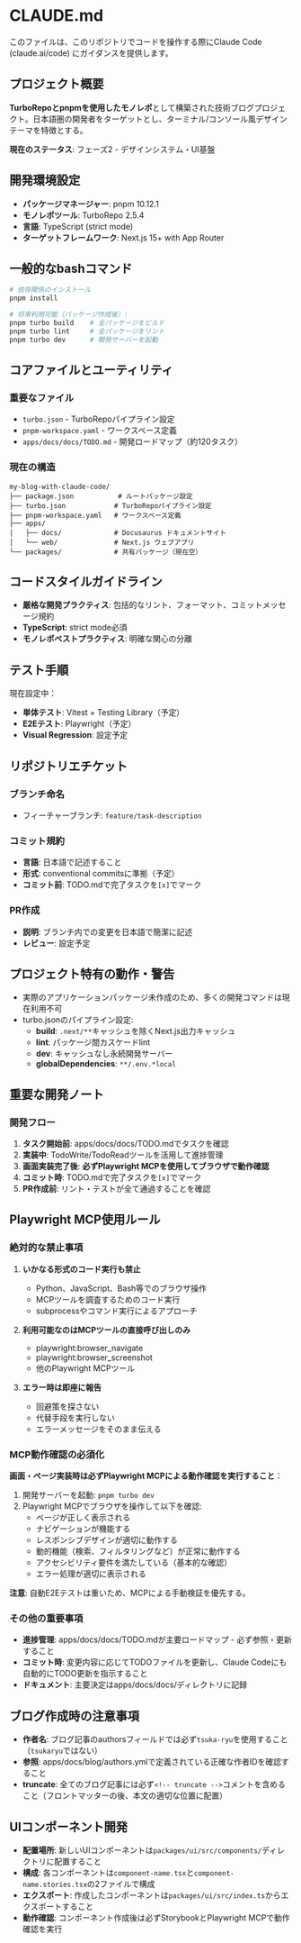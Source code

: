 # CLAUDE.md

このファイルは、このリポジトリでコードを操作する際にClaude Code (claude.ai/code) にガイダンスを提供します。

## プロジェクト概要

**TurboRepoとpnpmを使用したモノレポ**として構築された技術ブログプロジェクト。日本語圏の開発者をターゲットとし、ターミナル/コンソール風デザインテーマを特徴とする。

**現在のステータス**: フェーズ2 - デザインシステム・UI基盤

## 開発環境設定

- **パッケージマネージャー**: pnpm 10.12.1
- **モノレポツール**: TurboRepo 2.5.4
- **言語**: TypeScript (strict mode)
- **ターゲットフレームワーク**: Next.js 15+ with App Router

## 一般的なbashコマンド

```bash
# 依存関係のインストール
pnpm install

# 将来利用可能（パッケージ作成後）:
pnpm turbo build    # 全パッケージをビルド
pnpm turbo lint     # 全パッケージをリント
pnpm turbo dev      # 開発サーバーを起動
```

## コアファイルとユーティリティ

### 重要なファイル

- `turbo.json` - TurboRepoパイプライン設定
- `pnpm-workspace.yaml` - ワークスペース定義
- `apps/docs/docs/TODO.md` - 開発ロードマップ（約120タスク）

### 現在の構造

```text
my-blog-with-claude-code/
├── package.json           # ルートパッケージ設定
├── turbo.json            # TurboRepoパイプライン設定
├── pnpm-workspace.yaml   # ワークスペース定義
├── apps/
│   ├── docs/             # Docusaurus ドキュメントサイト
│   └── web/              # Next.js ウェブアプリ
└── packages/             # 共有パッケージ（現在空）
```

## コードスタイルガイドライン

- **厳格な開発プラクティス**: 包括的なリント、フォーマット、コミットメッセージ規約
- **TypeScript**: strict mode必須
- **モノレポベストプラクティス**: 明確な関心の分離

## テスト手順

現在設定中：

- **単体テスト**: Vitest + Testing Library（予定）
- **E2Eテスト**: Playwright（予定）
- **Visual Regression**: 設定予定

## リポジトリエチケット

### ブランチ命名

- フィーチャーブランチ: `feature/task-description`

### コミット規約

- **言語**: 日本語で記述すること
- **形式**: conventional commitsに準拠（予定）
- **コミット前**: TODO.mdで完了タスクを`[x]`でマーク

### PR作成

- **説明**: ブランチ内での変更を日本語で簡潔に記述
- **レビュー**: 設定予定

## プロジェクト特有の動作・警告

- 実際のアプリケーションパッケージ未作成のため、多くの開発コマンドは現在利用不可
- turbo.jsonのパイプライン設定:
  - **build**: `.next/**`キャッシュを除くNext.js出力キャッシュ
  - **lint**: パッケージ間カスケードlint
  - **dev**: キャッシュなし永続開発サーバー
  - **globalDependencies**: `**/.env.*local`

## 重要な開発ノート

### 開発フロー

1. **タスク開始前**: apps/docs/docs/TODO.mdでタスクを確認
2. **実装中**: TodoWrite/TodoReadツールを活用して進捗管理
3. **画面実装完了後**: **必ずPlaywright MCPを使用してブラウザで動作確認**
4. **コミット時**: TODO.mdで完了タスクを`[x]`でマーク
5. **PR作成前**: リント・テストが全て通過することを確認

## Playwright MCP使用ルール

### 絶対的な禁止事項

1. **いかなる形式のコード実行も禁止**
   - Python、JavaScript、Bash等でのブラウザ操作
   - MCPツールを調査するためのコード実行
   - subprocessやコマンド実行によるアプローチ

2. **利用可能なのはMCPツールの直接呼び出しのみ**
   - playwright:browser_navigate
   - playwright:browser_screenshot
   - 他のPlaywright MCPツール

3. **エラー時は即座に報告**
   - 回避策を探さない
   - 代替手段を実行しない
   - エラーメッセージをそのまま伝える

### MCP動作確認の必須化

**画面・ページ実装時は必ずPlaywright MCPによる動作確認を実行すること**：

1. 開発サーバーを起動: `pnpm turbo dev`
2. Playwright MCPでブラウザを操作して以下を確認:
   - ページが正しく表示される
   - ナビゲーションが機能する
   - レスポンシブデザインが適切に動作する
   - 動的機能（検索、フィルタリングなど）が正常に動作する
   - アクセシビリティ要件を満たしている（基本的な確認）
   - エラー処理が適切に表示される

**注意**: 自動E2Eテストは重いため、MCPによる手動検証を優先する。

### その他の重要事項

- **進捗管理**: apps/docs/docs/TODO.mdが主要ロードマップ - 必ず参照・更新すること
- **コミット時**: 変更内容に応じてTODOファイルを更新し、Claude Codeにも自動的にTODO更新を指示すること
- **ドキュメント**: 主要決定はapps/docs/docs/ディレクトリに記録

## ブログ作成時の注意事項

- **作者名**: ブログ記事のauthorsフィールドでは必ず`tsuka-ryu`を使用すること（`tsukaryu`ではない）
- **参照**: apps/docs/blog/authors.ymlで定義されている正確な作者IDを確認すること
- **truncate**: 全てのブログ記事には必ず`<!-- truncate -->`コメントを含めること（フロントマッターの後、本文の適切な位置に配置）

## UIコンポーネント開発

- **配置場所**: 新しいUIコンポーネントは`packages/ui/src/components/`ディレクトリに配置すること
- **構成**: 各コンポーネントは`component-name.tsx`と`component-name.stories.tsx`の2ファイルで構成
- **エクスポート**: 作成したコンポーネントは`packages/ui/src/index.ts`からエクスポートすること
- **動作確認**: コンポーネント作成後は必ずStorybookとPlaywright MCPで動作確認を実行
